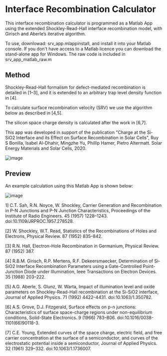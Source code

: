 # Interface Recombination Calculator

This interface recombination calculator is programmed as a Matlab App using the extended Shockley-Read-Hall interface recombination model,  with Girisch and Aberle’s iterative algorithm.

To use, downlowad: srv_app.mlappinstall, and install it into your Matlab console. If you don't have access to a Matlab licence you can download the stand-alone app for Windows. The raw code is included in srv_app_matlab_raw.m

## Method

Shockley-Read-Hall formalism for defect-mediated recombination is detailed in [1–3], and it is extended to an arbitrary trap level density function in [4]. 

To calculate surface recombination velocity (SRV) we use the algorithm below as described in [4,5].

The silicon space charge density is calculated after the work in [6,7].

This app was developed in support of the publication "Charge at the Si-SiO2 Interface and its Effect on Surface Recombination in Solar Cells", Ruy S Bonilla, Isabel Al-Dhahir, Mingzhe Yu, Phillip Hamer, Pietro Altermatt. Solar Energy Materials and Solar Cells, 2020.

![image](https://user-images.githubusercontent.com/53188769/84266444-6038f180-ab1c-11ea-85d3-5735829bd662.png)

## Preview

An example calculation using this Matlab App is shown below:

![image](https://user-images.githubusercontent.com/53188769/84266721-db020c80-ab1c-11ea-9b9b-9161eae96c97.png)


1]	C.T. Sah, R.N. Noyce, W. Shockley, Carrier Generation and Recombination in P-N Junctions and P-N Junction Characteristics, Proceedings of the Institute of Radio Engineers. 45 (1957) 1228–1243. doi:10.1109/JRPROC.1957.278528.

[2]	W. Shockley, W.T. Read, Statistics of the Recombinations of Holes and Electrons, Physical Review. 87 (1952) 835–842.

[3]	R.N. Hall, Electron-Hole Recombination in Germanium, Physical Review. 87 (1952) 387.

[4]	R.B.M. Girisch, R.P. Mertens, R.F. Dekeersmaecker, Determination of Si-SiO2 Interface Recombination Parameters using a Gate-Controlled Point-Junction Diode under Illumination, Ieee Transactions on Electron Devices. 35 (1988) 203–222.

[5]	A.G. Aberle, S. Glunz, W. Warta, Impact of illumination level and oxide parameters on Shockley-Read-Hall recombination at the Si-SiO2 interface, Journal of Applied Physics. 71 (1992) 4422–4431. doi:10.1063/1.350782.

[6]	A.S. Grove, D.J. Fitzgerald, Surface effects on p-n junctions: Characteristics of surface space-charge regions under non-equilibrium conditions, Solid-State Electronics. 9 (1966) 783–806. doi:10.1016/0038-1101(66)90118-3.

[7]	C.E. Young, Extended curves of the space charge, electric field, and free carrier concentration at the surface of a semiconductor, and curves of the electrostatic potential inside a semiconductor, Journal of Applied Physics. 32 (1961) 329–332. doi:10.1063/1.1736007.


